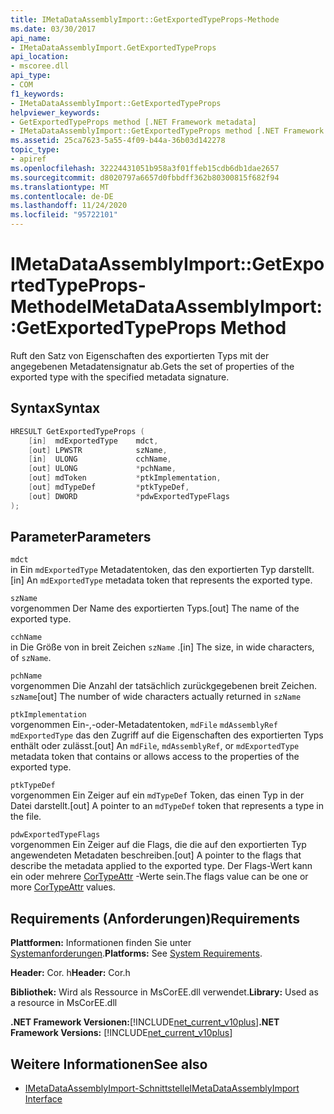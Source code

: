 ```yaml
---
title: IMetaDataAssemblyImport::GetExportedTypeProps-Methode
ms.date: 03/30/2017
api_name:
- IMetaDataAssemblyImport.GetExportedTypeProps
api_location:
- mscoree.dll
api_type:
- COM
f1_keywords:
- IMetaDataAssemblyImport::GetExportedTypeProps
helpviewer_keywords:
- GetExportedTypeProps method [.NET Framework metadata]
- IMetaDataAssemblyImport::GetExportedTypeProps method [.NET Framework metadata]
ms.assetid: 25ca7623-5a55-4f09-b44a-36b03d142278
topic_type:
- apiref
ms.openlocfilehash: 32224431051b958a3f01ffeb15cdb6db1dae2657
ms.sourcegitcommit: d8020797a6657d0fbbdff362b80300815f682f94
ms.translationtype: MT
ms.contentlocale: de-DE
ms.lasthandoff: 11/24/2020
ms.locfileid: "95722101"
---
```

# <a name="imetadataassemblyimportgetexportedtypeprops-method"></a><span data-ttu-id="2cb4b-102">IMetaDataAssemblyImport::GetExportedTypeProps-Methode</span><span class="sxs-lookup"><span data-stu-id="2cb4b-102">IMetaDataAssemblyImport::GetExportedTypeProps Method</span></span>

<span data-ttu-id="2cb4b-103">Ruft den Satz von Eigenschaften des exportierten Typs mit der angegebenen Metadatensignatur ab.</span><span class="sxs-lookup"><span data-stu-id="2cb4b-103">Gets the set of properties of the exported type with the specified metadata signature.</span></span>  
  
## <a name="syntax"></a><span data-ttu-id="2cb4b-104">Syntax</span><span class="sxs-lookup"><span data-stu-id="2cb4b-104">Syntax</span></span>  
  
```cpp  
HRESULT GetExportedTypeProps (  
    [in]  mdExportedType    mdct,
    [out] LPWSTR            szName,
    [in]  ULONG             cchName,
    [out] ULONG             *pchName,
    [out] mdToken           *ptkImplementation,
    [out] mdTypeDef         *ptkTypeDef,
    [out] DWORD             *pdwExportedTypeFlags  
);  
```  
  
## <a name="parameters"></a><span data-ttu-id="2cb4b-105">Parameter</span><span class="sxs-lookup"><span data-stu-id="2cb4b-105">Parameters</span></span>  

 `mdct`  
 <span data-ttu-id="2cb4b-106">in Ein `mdExportedType` Metadatentoken, das den exportierten Typ darstellt.</span><span class="sxs-lookup"><span data-stu-id="2cb4b-106">[in] An `mdExportedType` metadata token that represents the exported type.</span></span>  
  
 `szName`  
 <span data-ttu-id="2cb4b-107">vorgenommen Der Name des exportierten Typs.</span><span class="sxs-lookup"><span data-stu-id="2cb4b-107">[out] The name of the exported type.</span></span>  
  
 `cchName`  
 <span data-ttu-id="2cb4b-108">in Die Größe von in breit Zeichen `szName` .</span><span class="sxs-lookup"><span data-stu-id="2cb4b-108">[in] The size, in wide characters, of `szName`.</span></span>  
  
 `pchName`  
 <span data-ttu-id="2cb4b-109">vorgenommen Die Anzahl der tatsächlich zurückgegebenen breit Zeichen. `szName`</span><span class="sxs-lookup"><span data-stu-id="2cb4b-109">[out] The number of wide characters actually returned in `szName`</span></span>  
  
 `ptkImplementation`  
 <span data-ttu-id="2cb4b-110">vorgenommen Ein-,-oder-Metadatentoken, `mdFile` `mdAssemblyRef` `mdExportedType` das den Zugriff auf die Eigenschaften des exportierten Typs enthält oder zulässt.</span><span class="sxs-lookup"><span data-stu-id="2cb4b-110">[out] An `mdFile`, `mdAssemblyRef`, or `mdExportedType` metadata token that contains or allows access to the properties of the exported type.</span></span>  
  
 `ptkTypeDef`  
 <span data-ttu-id="2cb4b-111">vorgenommen Ein Zeiger auf ein `mdTypeDef` Token, das einen Typ in der Datei darstellt.</span><span class="sxs-lookup"><span data-stu-id="2cb4b-111">[out] A pointer to an `mdTypeDef` token that represents a type in the file.</span></span>  
  
 `pdwExportedTypeFlags`  
 <span data-ttu-id="2cb4b-112">vorgenommen Ein Zeiger auf die Flags, die die auf den exportierten Typ angewendeten Metadaten beschreiben.</span><span class="sxs-lookup"><span data-stu-id="2cb4b-112">[out] A pointer to the flags that describe the metadata applied to the exported type.</span></span> <span data-ttu-id="2cb4b-113">Der Flags-Wert kann ein oder mehrere [CorTypeAttr](cortypeattr-enumeration.md) -Werte sein.</span><span class="sxs-lookup"><span data-stu-id="2cb4b-113">The flags value can be one or more [CorTypeAttr](cortypeattr-enumeration.md) values.</span></span>  
  
## <a name="requirements"></a><span data-ttu-id="2cb4b-114">Requirements (Anforderungen)</span><span class="sxs-lookup"><span data-stu-id="2cb4b-114">Requirements</span></span>  

 <span data-ttu-id="2cb4b-115">**Plattformen:** Informationen finden Sie unter [Systemanforderungen](../../get-started/system-requirements.md).</span><span class="sxs-lookup"><span data-stu-id="2cb4b-115">**Platforms:** See [System Requirements](../../get-started/system-requirements.md).</span></span>  
  
 <span data-ttu-id="2cb4b-116">**Header:** Cor. h</span><span class="sxs-lookup"><span data-stu-id="2cb4b-116">**Header:** Cor.h</span></span>  
  
 <span data-ttu-id="2cb4b-117">**Bibliothek:** Wird als Ressource in MsCorEE.dll verwendet.</span><span class="sxs-lookup"><span data-stu-id="2cb4b-117">**Library:** Used as a resource in MsCorEE.dll</span></span>  
  
 <span data-ttu-id="2cb4b-118">**.NET Framework Versionen:**[!INCLUDE[net_current_v10plus](../../../../includes/net-current-v10plus-md.md)]</span><span class="sxs-lookup"><span data-stu-id="2cb4b-118">**.NET Framework Versions:** [!INCLUDE[net_current_v10plus](../../../../includes/net-current-v10plus-md.md)]</span></span>  
  
## <a name="see-also"></a><span data-ttu-id="2cb4b-119">Weitere Informationen</span><span class="sxs-lookup"><span data-stu-id="2cb4b-119">See also</span></span>

- [<span data-ttu-id="2cb4b-120">IMetaDataAssemblyImport-Schnittstelle</span><span class="sxs-lookup"><span data-stu-id="2cb4b-120">IMetaDataAssemblyImport Interface</span></span>](imetadataassemblyimport-interface.md)
